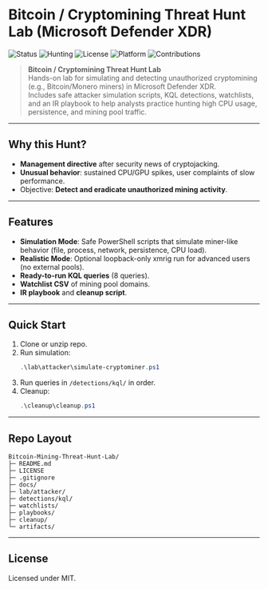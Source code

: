 # Bitcoin / Cryptomining Threat Hunt Lab (Microsoft Defender XDR)

![Status](https://img.shields.io/badge/Lab-Ready-brightgreen)
![Hunting](https://img.shields.io/badge/KQL-Queries-blue)
![License](https://img.shields.io/badge/License-MIT-yellow)
![Platform](https://img.shields.io/badge/Platform-Microsoft%20Defender%20XDR-purple)
![Contributions](https://img.shields.io/badge/Contributions-Welcome-orange)

> **Bitcoin / Cryptomining Threat Hunt Lab**  
> Hands-on lab for simulating and detecting unauthorized cryptomining (e.g., Bitcoin/Monero miners) in Microsoft Defender XDR.  
> Includes safe attacker simulation scripts, KQL detections, watchlists, and an IR playbook to help analysts practice hunting high CPU usage, persistence, and mining pool traffic.

---

## Why this Hunt?
- **Management directive** after security news of cryptojacking.
- **Unusual behavior**: sustained CPU/GPU spikes, user complaints of slow performance.
- Objective: **Detect and eradicate unauthorized mining activity**.

---

## Features
- **Simulation Mode**: Safe PowerShell scripts that simulate miner-like behavior (file, process, network, persistence, CPU load).
- **Realistic Mode**: Optional loopback-only xmrig run for advanced users (no external pools).
- **Ready-to-run KQL queries** (8 queries).
- **Watchlist CSV** of mining pool domains.
- **IR playbook** and **cleanup script**.

---

## Quick Start
1. Clone or unzip repo.
2. Run simulation:
   ```powershell
   .\lab\attacker\simulate-cryptominer.ps1
   ```
3. Run queries in `/detections/kql/` in order.
4. Cleanup:
   ```powershell
   .\cleanup\cleanup.ps1
   ```

---

## Repo Layout
```
Bitcoin-Mining-Threat-Hunt-Lab/
├─ README.md
├─ LICENSE
├─ .gitignore
├─ docs/
├─ lab/attacker/
├─ detections/kql/
├─ watchlists/
├─ playbooks/
├─ cleanup/
└─ artifacts/
```

---

## License
Licensed under MIT.
